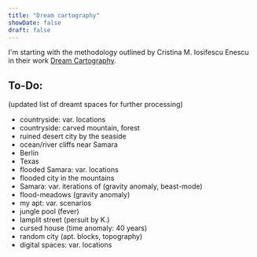 ```yaml
---
title: "Dream cartography"
showDate: false
draft: false
---
```


I'm starting with the methodology outlined by Cristina M. Iosifescu Enescu in their work [Dream Cartography](https://www.researchgate.net/project/Dream-Cartography).

## To-Do:
(updated list of dreamt spaces for further processing)

* countryside: var. locations
* countryside: carved mountain, forest
* ruined desert city by the seaside
* ocean/river cliffs near Samara
* Berlin
* Texas
* flooded Samara: var. locations
* flooded city in the mountains
* Samara: var. iterations of (gravity anomaly, beast-mode)
* flood-meadows (gravity anomaly)
* my apt: var. scenarios
* jungle pool (fever)
* lamplit street (persuit by K.)
* cursed house (time anomaly: 40 years)
* random city (apt. blocks, topography)
* digital spaces: var. locations